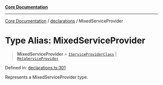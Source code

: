 [**Core Documentation**](../../README.md)

***

[Core Documentation](../../README.md) / [declarations](../README.md) / MixedServiceProvider

# Type Alias: MixedServiceProvider

> **MixedServiceProvider** = [`IServiceProviderClass`](IServiceProviderClass.md) \| [`MetaServiceProvider`](../interfaces/MetaServiceProvider.md)

Defined in: [declarations.ts:301](https://github.com/stonemjs/core/blob/e2200da501349da1fec304d821c002bb6d055b61/src/declarations.ts#L301)

Represents a MixedServiceProvider type.
